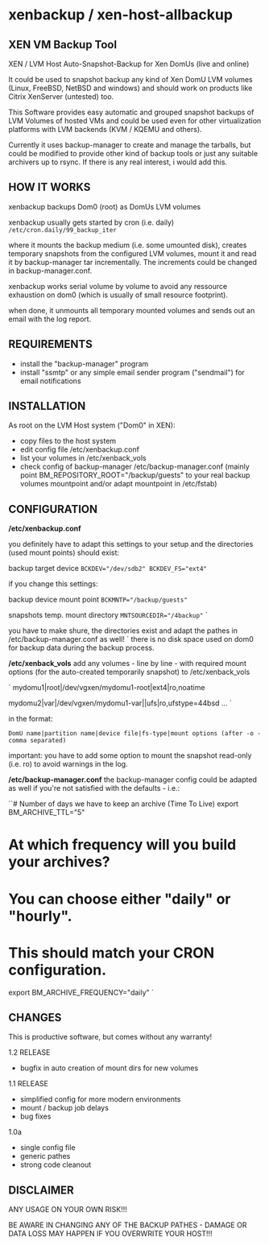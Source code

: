 # xenbackup / xen-host-allbackup
XEN VM Backup Tool
------------------
XEN / LVM Host Auto-Snapshot-Backup for Xen DomUs (live and online)


It could be used to snapshot backup any kind of Xen DomU LVM volumes (Linux, FreeBSD, NetBSD and windows) and should work on products like Citrix XenServer (untested) too.

This Software provides easy automatic and grouped snapshot backups of LVM Volumes of hosted VMs and could be used even for other virtualization platforms with LVM backends (KVM / KQEMU and others). 

Currently it uses backup-manager to create and manage the tarballs, but could be modified to provide other kind of backup tools or just any suitable archivers up to rsync. If there is any real interest, i would add this.


HOW IT WORKS
------------
xenbackup backups Dom0 (root) as DomUs LVM volumes

xenbackup usually gets started by cron (i.e. daily)
`/etc/cron.daily/99_backup_iter`

where it mounts the backup medium (i.e. some umounted disk), creates temporary snapshots from the configured LVM volumes, mount it and read it by backup-manager tar incrementally. The increments could be changed in backup-manager.conf.

xenbackup works serial volume by volume to avoid any ressource exhaustion on dom0 (which is usually of small resource footprint).

when done, it unmounts all temporary mounted volumes and sends out an email with the log report.


REQUIREMENTS
------------
 - install the "backup-manager" program
 - install "ssmtp" or any simple email sender program ("sendmail") for email notifications



INSTALLATION
------------
As root on the LVM Host system ("Dom0" in XEN):

 - copy files to the host system
 - edit config file /etc/xenbackup.conf
 - list your volumes in /etc/xenback_vols
 - check config of backup-manager /etc/backup-manager.conf (mainly point BM_REPOSITORY_ROOT="/backup/guests" to your real backup volumes mountpoint and/or adapt mountpoint in /etc/fstab)


CONFIGURATION
-------------

**/etc/xenbackup.conf**

you definitely have to adapt this settings to your setup and the directories (used mount points) should exist:

backup target device
`BCKDEV="/dev/sdb2"
BCKDEV_FS="ext4"`

if you change this settings:

backup device mount point
`BCKMNTP="/backup/guests"`

snapshots temp. mount directory
`MNTSOURCEDIR="/4backup"`
`

you have to make shure, the directories exist and adapt the pathes in /etc/backup-manager.conf as well!
`
there is no disk space used on dom0 for backup data during the backup process.

**/etc/xenback_vols**
add any volumes - line by line - with required mount options (for the auto-created temporarily snapshot) to 
/etc/xenback_vols

`
mydomu1|root|/dev/vgxen/mydomu1-root|ext4|ro,noatime

mydomu2|var|/dev/vgxen/mydomu1-var||ufs|ro,ufstype=44bsd
...
`

in the format:

`
DomU name|partition name|device file|fs-type|mount options (after -o - comma separated)
`

important: you have to add some option to mount the snapshot read-only (i.e. ro) to avoid warnings in the log.

**/etc/backup-manager.conf**
the backup-manager config could be adapted as well if you're not satisfied with the defaults - i.e.:

``# Number of days we have to keep an archive (Time To Live)
export BM_ARCHIVE_TTL="5"

# At which frequency will you build your archives?
# You can choose either "daily" or "hourly".
# This should match your CRON configuration.
export BM_ARCHIVE_FREQUENCY="daily"
`


CHANGES
--------
This is productive software, but comes without any warranty!

1.2 RELEASE
 - bugfix in auto creation of mount dirs for new volumes


1.1 RELEASE
 - simplified config for more modern environments
 - mount / backup job delays
 - bug fixes

1.0a
 - single config file
 - generic pathes
 - strong code cleanout


DISCLAIMER
-----------
ANY USAGE ON YOUR OWN RISK!!!

BE AWARE IN CHANGING ANY OF THE BACKUP PATHES - DAMAGE OR DATA LOSS MAY HAPPEN IF YOU OVERWRITE YOUR HOST!!!
